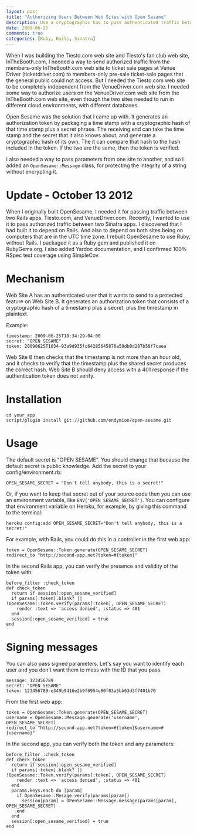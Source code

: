 ```yaml
---
layout: post
title: "Authorizing Users Between Web Sites with Open Sesame"
description: Use a cryptographic has to pass authenticated traffic between two web sites.
date: 2009-06-25
comments: true
categories: [Ruby, Rails, Sinatra]
---
```


When I was building the Tiesto.com web site and Tiesto's fan club web site, InTheBooth.com, I needed a way to send authorized traffic from the members-only InTheBooth.com web site to ticket sale pages at Venue Driver (ticketdriver.com) to members-only pre-sale ticket-sale pages that the general public could not access.  But I needed the Tiesto.com web site to be completely independent from the VenueDriver.com web site.  I needed some way to authorize users on the VenueDriver.com web site from the InTheBooth.com web site, even though the two sites needed to run in different cloud environments, with different databases.

Open Sesame was the solution that I came up with.  It generates an authorization token by packaging a time stamp with a cryptographic hash of that time stamp plus a secret phrase.  The receiving end can take the time stamp and the secret that it also knows about, and generate a cryptographic hash of its own.  The it can compare that hash to the hash included in the token.  If the two are the same, then the token is verified.

I also needed a way to pass parameters from one site to another, and so I added an ```OpenSesame::Message``` class, for protecting the integrity of a string without encrypting it.

# Update - October 13 2012

When I originally built OpenSesame, I needed it for passing traffic between two Rails apps.  Tiesto.com, and VenueDriver.com.  Recently, I wanted to use it to pass authorized traffic between two Sinatra apps.  I discovered that I had built it to depend on Rails.  And also to depend on both sites being on computers that are in the UTC time zone.  I rebuilt OpenSesame to use Ruby, without Rails.  I packaged it as a Ruby gem and published it on RubyGems.org.  I also added Yardoc documentation, and I confirmed 100% RSpec test coverage using SimpleCov.

# Mechanism

Web Site A has an authenticated user that it wants to send to a protected feature on Web Site B.  It generates an authorization token that consists of a cryptographic hash of a timestamp plus a secret, plus the timestamp in plaintext.

Example:

    timestamp: 2009-06-25T10:34:29-04:00
    secret: "OPEN SESAME"
    token: 20090625T1034-93a9d935fc64285645870a59db0d287b58f7caea

Web Site B then checks that the timestamp is not more than an hour old, and it checks to verify that the timestamp plus the shared secret produces the correct hash.  Web Site B should deny access with a 401 response if the authentication token does not verify.

# Installation

    cd your_app
    script/plugin install git://github.com/endymion/open-sesame.git

# Usage

The default secret is "OPEN SESAME".  You should change that because the default secret is public knowledge.  Add the secret to your config/environment.rb:

    OPEN_SESAME_SECRET = "Don't tell anybody, this is a secret!"

Or, if you want to keep that secret out of your source code then you can use an environment variable, like ```ENV['OPEN_SESAME_SECRET']```.  You can configure that environment variable on Heroku, for example, by giving this command to the terminal:

    heroku config:add OPEN_SESAME_SECRET="Don't tell anybody, this is a secret!"

For example, with Rails, you could do this in a controller in the first web app:

    token = OpenSesame::Token.generate(OPEN_SESAME_SECRET)
    redirect_to "http://second-app.net?token=#{token}"

In the second Rails app, you can verify the presence and validity of the token with:

    before_filter :check_token
    def check_token
      return if session[:open_sesame_verified]
      if params[:token].blank? || !OpenSesame::Token.verify(params[:token], OPEN_SESAME_SECRET)
        render :text => 'access denied', :status => 401
      end
      session[:open_sesame_verified] = true
    end

# Signing messages

You can also pass signed parameters.  Let's say you want to identify each user and you don't want them to mess with the ID that you pass.

    message: 123456789
    secret: "OPEN SESAME"
    token: 123456789-e349b9416e2b9f6954e80f03a5bb63d3f7401b70

From the first web app:

    token = OpenSesame::Token.generate(OPEN_SESAME_SECRET)
    username = OpenSesame::Message.generate('username', OPEN_SESAME_SECRET)
    redirect_to "http://second-app.net?token=#{token}&username=#{username}"

In the second app, you can verify both the token and any parameters:

    before_filter :check_token
    def check_token
      return if session[:open_sesame_verified]
      if params[:token].blank? || !OpenSesame::Token.verify(params[:token], OPEN_SESAME_SECRET)
        render :text => 'access denied', :status => 401
      end
      params.keys.each do |param|
        if OpenSesame::Mesage.verify(params[param])
          session[param] = OPenSesame::Message.message(params[param], OPEN_SESAME_SECRET)
        end
      end
      session[:open_sesame_verified] = true
    end
